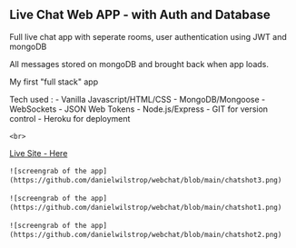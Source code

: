 ## Live Chat Web APP - with Auth and Database ##

Full live chat app with seperate rooms, user authentication using JWT and mongoDB 

All messages stored on mongoDB and brought back when app loads.

My first "full stack" app

Tech used : 
    - Vanilla Javascript/HTML/CSS
    - MongoDB/Mongoose
    - WebSockets
    - JSON Web Tokens
    - Node.js/Express
    - GIT for version control
    - Heroku for deployment

    <br>

[Live Site - Here](https://webchat-unichat.herokuapp.com/)

    ![screengrab of the app](https://github.com/danielwilstrop/webchat/blob/main/chatshot3.png)

    ![screengrab of the app](https://github.com/danielwilstrop/webchat/blob/main/chatshot1.png)

    ![screengrab of the app](https://github.com/danielwilstrop/webchat/blob/main/chatshot2.png)